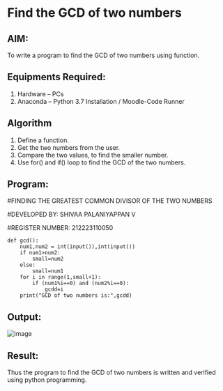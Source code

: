 # Find the GCD of two numbers

## AIM:
To write a program to find the GCD of two numbers using function.

## Equipments Required:
1. Hardware – PCs
2. Anaconda – Python 3.7 Installation / Moodle-Code Runner

## Algorithm
1. Define a function.
2. Get the two numbers from the user.
3. Compare the two values, to find the smaller number.
4. Use for() and if() loop to find the GCD of the two numbers.

## Program:
#FINDING THE GREATEST COMMON DIVISOR OF THE TWO NUMBERS

#DEVELOPED BY: SHIVAA PALANIYAPPAN V

#REGISTER NUMBER: 212223110050

```
def gcd():
    num1,num2 = int(input()),int(input())
    if num1>num2:
        small=num2
    else:
        small=num1
    for i in range(1,small+1):
        if (num1%i==0) and (num2%i==0):
            gcdd=i
    print("GCD of two numbers is:",gcdd)        
```

## Output:
![image](https://github.com/shivaa-palaniyappan/GCD-of-two-numbers/assets/146915611/182242e4-8bc4-48d3-9b11-fa4cf803ea84)



## Result:
Thus the program to find the GCD of two numbers is written and verified using python programming.
